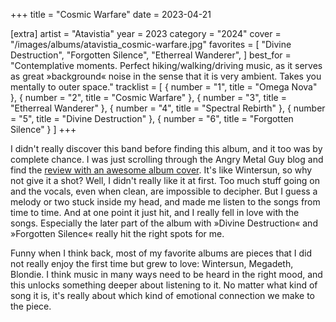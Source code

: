 +++
title = "Cosmic Warfare"
date = 2023-04-21

[extra]
artist = "Atavistia"
year = 2023
category = "2024"
cover = "/images/albums/atavistia_cosmic-warfare.jpg"
favorites = [
    "Divine Destruction",
    "Forgotten Silence",
    "Etherreal Wanderer",
]
best_for = "Contemplative moments. Perfect hiking/walking/driving music, as it serves as great »background« noise in the sense that it is very ambient. Takes you mentally to outer space."
tracklist = [
    { number = "1", title = "Omega Nova" },
    { number = "2", title = "Cosmic Warfare" },
    { number = "3", title = "Etherreal Wanderer" },
    { number = "4", title = "Spectral Rebirth" },
    { number = "5", title = "Divine Destruction" },
    { number = "6", title = "Forgotten Silence" }
]
+++

I didn't really discover this band before finding this album, and it too was by complete chance. I was just scrolling through the Angry Metal Guy blog and find the [review with an awesome album cover](https://www.angrymetalguy.com/atavistia-cosmic-warfare-review/). It's like Wintersun, so why not give it a shot? Well, I didn't really like it at first. Too much stuff going on and the vocals, even when clean, are impossible to decipher. But I guess a melody or two stuck inside my head, and made me listen to the songs from time to time. And at one point it just hit, and I really fell in love with the songs. Especially the later part of the album with »Divine Destruction« and »Forgotten Silence« really hit the right spots for me.

Funny when I think back, most of my favorite albums are pieces that I did not really enjoy the first time but grew to love: Wintersun, Megadeth, Blondie. I think music in many ways need to be heard in the right mood, and this unlocks something deeper about listening to it. No matter what kind of song it is, it's really about which kind of emotional connection we make to the piece.
